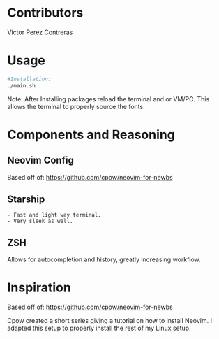 # Contributors
Victor Perez Contreras

# Usage
```bash
#Installation:
./main.sh
```
Note:
    After Installing packages reload the terminal and or VM/PC. 
    This allows the terminal to properly source the fonts.

# Components and Reasoning
## Neovim Config
Based off of: https://github.com/cpow/neovim-for-newbs

## Starship
    - Fast and light way terminal. 
    - Very sleek as well.

## ZSH
Allows for autocompletion and history, greatly increasing workflow.

# Inspiration
Based off of: https://github.com/cpow/neovim-for-newbs

Cpow created a short series giving a tutorial on how to install Neovim.
I adapted this setup to properly install the rest of my Linux setup.
